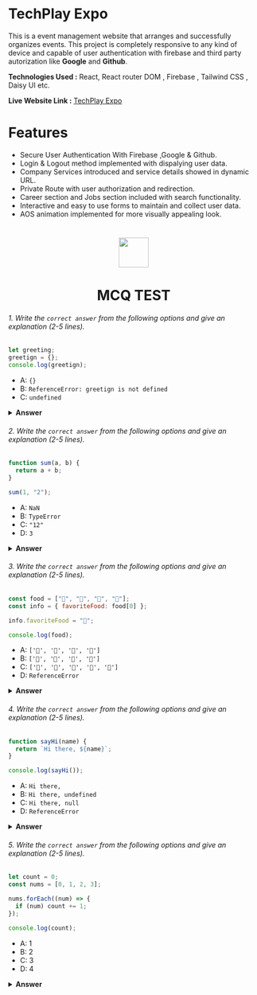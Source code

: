 # TechPlay Expo

This is a event management website that arranges and successfully organizes events. This project is completely responsive to any kind of device and capable of user authentication with firebase and third party autorization like **Google** and **Github**.

**Technologies Used :** React, React router DOM , Firebase , Tailwind CSS , Daisy UI etc.

**Live Website Link :**  [TechPlay Expo](https://techplay-expo.web.app/)

# Features
- Secure User Authentication With Firebase ,Google & Github.
- Login & Logout method implemented with dispalying user data.
- Company Services introduced and service details showed in dynamic URL.
- Private Route with user authorization and redirection.
- Career section and Jobs section included with search functionality.
- Interactive and easy to use forms to maintain and collect user data.
- AOS animation implemented for more visually appealing look.


#




<div align="center">
  <img height="60" src="https://edurev.gumlet.io/AllImages/original/ApplicationImages/CourseImages/944e5d47-8c55-4a89-91e5-22ab5f2798fc_CI.png">
  <h1>MCQ TEST</h1>
</div>

###### 1. Write the `correct answer` from the following options and give an explanation (2-5 lines).

```javascript
let greeting;
greetign = {};
console.log(greetign);
```

- A: `{}`
- B: `ReferenceError: greetign is not defined`
- C: `undefined`

<details><summary><b>Answer</b></summary>
<p>

#### Answer: A

<i>First a variable is declared using let keyword called 'greeting' without assigning any value to it . Then an empty object value is assigned to a global variable called 'greetign' and we are printing that value in our console , so the result is an empty object. In javaScript we can declare variables without let ,var, const , they are called global variables . </i>

</p>
</details>

###### 2. Write the `correct answer` from the following options and give an explanation (2-5 lines).

```javascript
function sum(a, b) {
  return a + b;
}

sum(1, "2");
```

- A: `NaN`
- B: `TypeError`
- C: `"12"`
- D: `3`

<details><summary><b>Answer</b></summary>
<p>

#### Answer: C

<i>Here a fucntion is taking two parametes and is adding them together . Value 'a' is a valid number but 'b' is a string . We can not add a number and string , so javascript here converted the number into a string value and then concatenated those values together . So the value we expected would be 3 but the answer is "12".</i>

</p>
</details>

###### 3. Write the `correct answer` from the following options and give an explanation (2-5 lines).

```javascript
const food = ["🍕", "🍫", "🥑", "🍔"];
const info = { favoriteFood: food[0] };

info.favoriteFood = "🍝";

console.log(food);
```

- A: `['🍕', '🍫', '🥑', '🍔']`
- B: `['🍝', '🍫', '🥑', '🍔']`
- C: `['🍝', '🍕', '🍫', '🥑', '🍔']`
- D: `ReferenceError`

<details><summary><b>Answer</b></summary>
<p>

#### Answer: A

<i>First There is array containing the foods . Then a new object is created which has a property called "favoriteFood" and the value is the first item of the array . Then the value is being reassigned . But we are printing the array here , which is not being modified . The "info" object here is accessing the items of "food" array and only it's value is being modified . So the result will be the same as beginning.</i>

</p>
</details>

###### 4. Write the `correct answer` from the following options and give an explanation (2-5 lines).

```javascript
function sayHi(name) {
  return `Hi there, ${name}`;
}

console.log(sayHi());
```

- A: `Hi there,`
- B: `Hi there, undefined`
- C: `Hi there, null`
- D: `ReferenceError`

<details><summary><b>Answer</b></summary>
<p>

#### Answer: B

<i>sayHi() is a function which is taking a parameter . A parameter is like a variable inside the function block scope , so when we called the function but didn't provdied a value , the name variable was undefined.Because it was declared but never assigned a value to it.
</i>

</p>
</details>

###### 5. Write the `correct answer` from the following options and give an explanation (2-5 lines).

```javascript
let count = 0;
const nums = [0, 1, 2, 3];

nums.forEach((num) => {
  if (num) count += 1;
});

console.log(count);
```

- A: 1
- B: 2
- C: 3
- D: 4

<details><summary><b>Answer</b></summary>
<p>

#### Answer: C

<i>Here we have a variable called "count" with a value of 0 and an array of numbers called "num" . A forEach() method is used to loop through the elements of the array and the condition is  for every items in the array the "count" variable will be incremented by 1. But as we know 0 in javascript is a falsy value. So the if() scope will not handle falsy values it only handles truthy values . So according to the condition the valid number of items in the array is 3 and the variable will be incremented 3 times. So the incremented value of "count" is 3.</i>

</p>
</details>
